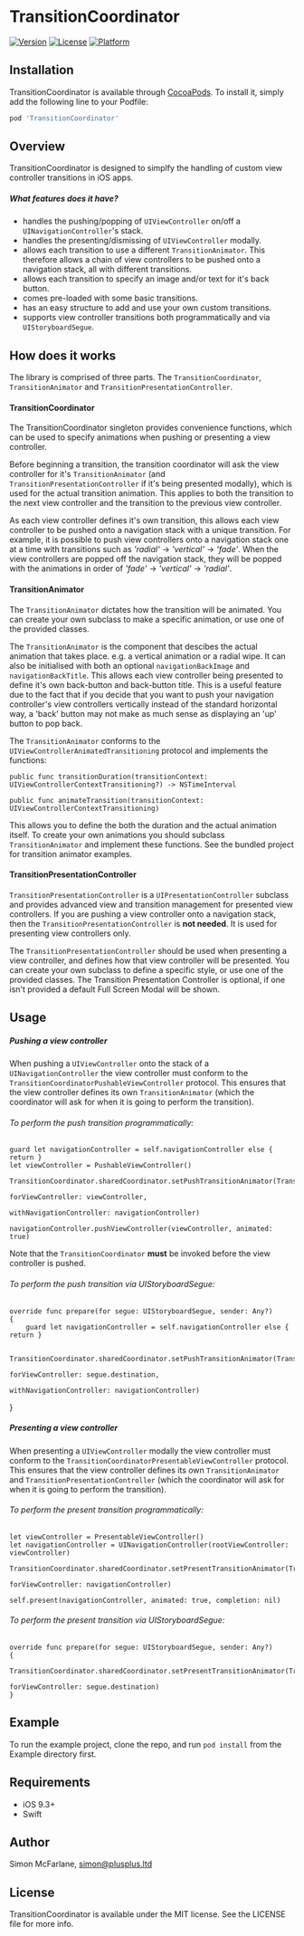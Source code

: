 # TransitionCoordinator

[![Version](https://img.shields.io/cocoapods/v/TransitionCoordinator.svg?style=flat)](https://cocoapods.org/pods/TransitionCoordinator)
[![License](https://img.shields.io/cocoapods/l/TransitionCoordinator.svg?style=flat)](https://cocoapods.org/pods/TransitionCoordinator)
[![Platform](https://img.shields.io/cocoapods/p/TransitionCoordinator.svg?style=flat)](https://cocoapods.org/pods/TransitionCoordinator)

## Installation

TransitionCoordinator is available through [CocoaPods](https://cocoapods.org). To install
it, simply add the following line to your Podfile:

```ruby
pod 'TransitionCoordinator'
```

## Overview
TransitionCoordinator is designed to simplfy the handling of custom view controller transitions in iOS apps.

##### What features does it have?
- handles the pushing/popping of `UIViewController` on/off a `UINavigationController`'s stack.
- handles the presenting/dismissing of `UIViewController` modally.
- allows each transition to use a different `TransitionAnimator`. This therefore allows a chain of view controllers to be pushed onto a navigation stack, all with different transitions.
- allows each transition to specify an image and/or text for it's back button.
- comes pre-loaded with some basic transitions.
- has an easy structure to add and use your own custom transitions.
- supports view controller transitions both programmatically and via `UIStoryboardSegue`.


## How does it works

The library is comprised of three parts. The `TransitionCoordinator`, `TransitionAnimator` and `TransitionPresentationController`.

#### TransitionCoordinator

The TransitionCoordinator singleton provides convenience functions, which can be used to specify animations when pushing or presenting a view controller.

Before beginning a transition, the transition coordinator will ask the view controller for it's `TransitionAnimator` (and `TransitionPresentationController` if it's being presented modally), which is used for the actual transition animation. This applies to both the transition to the next view controller and the transition to the previous view controller.

As each view controller defines it's own transition, this allows each view controller to be pushed onto a navigation stack with a unique transition. For example, it is possible to push view controllers onto a navigation stack one at a time with transitions such as *'radial'* -> *'vertical'* -> *'fade'*. When the view controllers are popped off the navigation stack, they will be popped with the animations in order of *'fade'* -> *'vertical'* -> *'radial'*.


#### TransitionAnimator

The `TransitionAnimator` dictates how the transition will be animated. You can create your own subclass to make a specific animation, or use one of the provided classes.

The `TransitionAnimator` is the component that descibes the actual animation that takes place. e.g. a vertical animation or a radial wipe. It can also be initialised with both an optional `navigationBackImage` and `navigationBackTitle`. This allows each view controller being presented to define it's own back-button and back-button title. This is a useful feature due to the fact that if you decide that you want to push your navigation controller's view controllers vertically instead of the standard horizontal way, a 'back' button may not make as much sense as displaying an 'up' button to pop back.

The `TransitionAnimator` conforms to the `UIViewControllerAnimatedTransitioning` protocol and implements the functions:

	public func transitionDuration(transitionContext: UIViewControllerContextTransitioning?) -> NSTimeInterval

	public func animateTransition(transitionContext: UIViewControllerContextTransitioning)
	
This allows you to define the both the duration and the actual animation itself. To create your own animations you should subclass `TransitionAnimator` and implement these functions. See the bundled project for transition animator examples.

#### TransitionPresentationController

`TransitionPresentationController` is a `UIPresentationController` subclass and provides advanced view and transition management for presented view controllers. If you are pushing a view controller onto a navigation stack, then the `TransitionPresentationController` is **not needed**. It is used for presenting view controllers only.

The `TransitionPresentationController` should be used when presenting a view controller, and defines how that view controller will be presented. You can create your own subclass to define a specific style, or use one of the provided classes. The Transition Presentation Controller is optional, if one isn't provided a default Full Screen Modal will be shown.


## Usage

##### Pushing a view controller

When pushing a `UIViewController` onto the stack of a `UINavigationController` the view controller must conform to the `TransitionCoordinatorPushableViewController` protocol. This ensures that the view controller defines its own `TransitionAnimator` (which the coordinator will ask for when it is going to perform the transition).

###### To perform the push transition programmatically:

	guard let navigationController = self.navigationController else { return }
	let viewController = PushableViewController()
	
	TransitionCoordinator.sharedCoordinator.setPushTransitionAnimator(TransitionAnimatorTopToBottom(),
	                                                                  forViewController: viewController,
	                                                                  withNavigationController: navigationController)
	
	navigationController.pushViewController(viewController, animated: true)

Note that the `TransitionCoordinator` **must** be invoked before the view controller is pushed.


###### To perform the push transition via UIStoryboardSegue:
	
	override func prepare(for segue: UIStoryboardSegue, sender: Any?)
	{
		guard let navigationController = self.navigationController else { return }
		    
		TransitionCoordinator.sharedCoordinator.setPushTransitionAnimator(TransitionAnimatorTopToBottom(),
		                                                                  forViewController: segue.destination,
		                                                                  withNavigationController: navigationController)
}

##### Presenting a view controller

When presenting a `UIViewController` modally the view controller must conform to the `TransitionCoordinatorPresentableViewController` protocol. This ensures that the view controller defines its own `TransitionAnimator` and `TransitionPresentationController` (which the coordinator will ask for when it is going to perform the transition).

###### To perform the present transition programmatically:

    let viewController = PresentableViewController()
    let navigationController = UINavigationController(rootViewController: viewController)
    
	TransitionCoordinator.sharedCoordinator.setPresentTransitionAnimator(TransitionAnimatorTopToBottom(),
                                                                         forViewController: navigationController)
    
    self.present(navigationController, animated: true, completion: nil)

###### To perform the present transition via UIStoryboardSegue:

    override func prepare(for segue: UIStoryboardSegue, sender: Any?)
    {
        TransitionCoordinator.sharedCoordinator.setPresentTransitionAnimator(TransitionAnimatorTopToBottom(),
                                                                             forViewController: segue.destination)
    }

## Example

To run the example project, clone the repo, and run `pod install` from the Example directory first.


## Requirements

- iOS 9.3+
- Swift

## Author

Simon McFarlane, [simon@plusplus.ltd](simon@plusplus.ltd)


## License

TransitionCoordinator is available under the MIT license. See the LICENSE file for more info.
